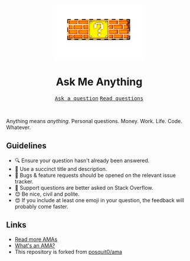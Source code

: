 <div align="center">
  <a href="https://github.com/posquit0/ama" title="Ask Me Anything">
    <img width="250" src="media/ama.png" alt="Ask Me Anything">
  </a>
  <br />
  <h1>Ask Me Anything</h1>
</div>

<p align="center">
  <kbd><a href="../../issues/new">Ask a question</a></kbd> <kbd><a href="../../issues?q=is%3Aissue+is%3Aclosed">Read questions</a></kbd>
</p>

<br />

Anything means *anything*. Personal questions. Money. Work. Life. Code. Whatever.

## Guidelines

- :mag: Ensure your question hasn't already been answered.
- :memo: Use a succinct title and description.
- :bug: Bugs & feature requests should be opened on the relevant issue tracker.
- :signal_strength: Support questions are better asked on Stack Overflow.
- :blush: Be nice, civil and polite.
- :heart_eyes: If you include at least one emoji in your question, the feedback will probably come faster.


## Links

- [Read more AMAs](https://github.com/sindresorhus/amas)
- [What's an AMA?](https://en.wikipedia.org/wiki/Reddit#IAmA_and_AMA)
- This repository is forked from [posquit0/ama](https://github.com/posquit0/ama)
